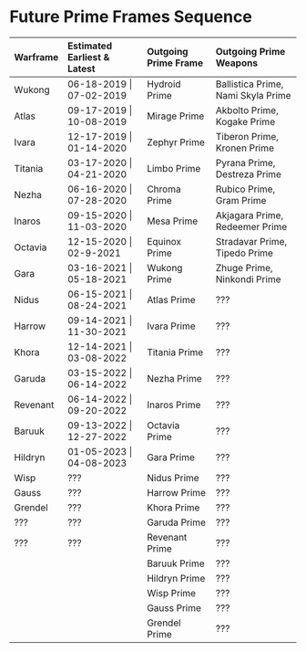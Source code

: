 # Future Prime Frames Sequence

| Warframe | Estimated Earliest & Latest | Outgoing Prime Frame | Outgoing Prime Weapons |
| :--- | :--- | :--- | :--- |
| Wukong | 06-18-2019 \| 07-02-2019 | Hydroid Prime | Ballistica Prime, Nami Skyla Prime |
| Atlas | 09-17-2019 \| 10-08-2019 | Mirage Prime | Akbolto Prime, Kogake Prime |
| Ivara | 12-17-2019 \| 01-14-2020 | Zephyr Prime | Tiberon Prime, Kronen Prime |
| Titania | 03-17-2020 \| 04-21-2020 | Limbo Prime | Pyrana Prime, Destreza Prime |
| Nezha | 06-16-2020 \| 07-28-2020 | Chroma Prime | Rubico Prime, Gram Prime |
| Inaros | 09-15-2020 \| 11-03-2020 | Mesa Prime | Akjagara Prime, Redeemer Prime |
| Octavia | 12-15-2020 \| 02-9-2021 | Equinox Prime | Stradavar Prime, Tipedo Prime |
| Gara | 03-16-2021 \| 05-18-2021 | Wukong Prime | Zhuge Prime, Ninkondi Prime |
| Nidus | 06-15-2021 \| 08-24-2021 | Atlas Prime | ??? |
| Harrow | 09-14-2021 \| 11-30-2021 | Ivara Prime | ??? |
| Khora | 12-14-2021 \| 03-08-2022 | Titania Prime | ??? |
| Garuda | 03-15-2022 \| 06-14-2022 | Nezha Prime | ??? |
| Revenant | 06-14-2022 \| 09-20-2022 | Inaros Prime | ??? |
| Baruuk | 09-13-2022 \| 12-27-2022 | Octavia Prime | ??? |
| Hildryn | 01-05-2023 \| 04-08-2023 | Gara Prime | ??? |
| Wisp | ??? | Nidus Prime | ??? |
| Gauss | ??? | Harrow Prime | ??? |
| Grendel | ??? | Khora Prime | ??? |
| ??? | ??? | Garuda Prime | ??? |
| ??? | ??? | Revenant Prime | ??? |
|  |  | Baruuk Prime | ??? |
|  |  | Hildryn Prime | ??? |
|  |  | Wisp Prime | ??? |
|  |  | Gauss Prime | ??? |
|  |  | Grendel Prime | ??? |

